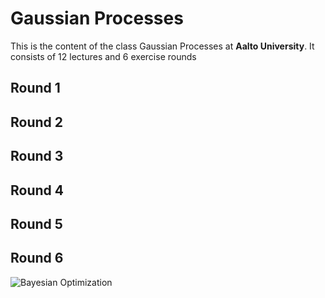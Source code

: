 # Gaussian Processes 

This is the content of the class Gaussian Processes at **Aalto University**. It consists of 12 lectures and 6 exercise rounds

## Round 1


## Round 2


## Round 3


## Round 4


## Round 5


## Round 6

![Bayesian Optimization](https://github.com/SpringNuance/Gaussian-Processes/BO) 
